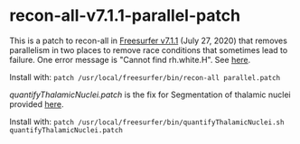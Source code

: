 # recon-all-v7.1.1-parallel-patch
This is a patch to recon-all in [Freesurfer v7.1.1](https://surfer.nmr.mgh.harvard.edu/fswiki/ReleaseNotes) (July 27, 2020) that removes parallelism in two places to remove race conditions that sometimes lead to failure.
One error message is "Cannot find rh.white.H". See [here](https://www.mail-archive.com/freesurfer@nmr.mgh.harvard.edu/msg68263.html).

Install with: 
`patch /usr/local/freesurfer/bin/recon-all parallel.patch`

*quantifyThalamicNuclei.patch* is the fix for Segmentation of thalamic nuclei provided [here](http://freesurfer.net/fswiki/ThalamicNuclei).

Install with:
`patch /usr/local/freesurfer/bin/quantifyThalamicNuclei.sh quantifyThalamicNuclei.patch`
